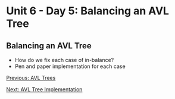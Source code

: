 # Unit 6 - Day 5: Balancing an AVL Tree

## Balancing an AVL Tree
  * How do we fix each case of in-balance?
  * Pen and paper implementation for each case

[Previous: AVL Trees](day4.md)

[Next: AVL Tree Implementation](day6.md)
